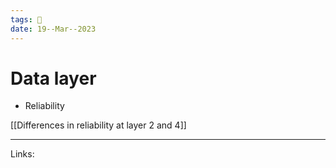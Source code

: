 ```yaml
---
tags: 🌱
date: 19--Mar--2023
---
```


# Data layer

- Reliability

[[Differences in reliability at layer 2 and 4]]

---
Links: 